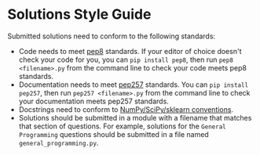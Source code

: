# Solutions Style Guide

Submitted solutions need to conform to the following standards:

- Code needs to meet [pep8](https://www.python.org/dev/peps/pep-0008/) standards. If your editor of choice doesn't check your code for you, you can `pip install pep8`, then run `pep8 <filename>.py` from the command line to check your code meets pep8 standards.
- Documentation needs to meet [pep257](https://www.python.org/dev/peps/pep-0257/) standards. You can `pip install pep257`, then run `pep257 <filename>.py` from the command line to check your documentation meets pep257 standards.
- Docstrings need to conform to [NumPy/SciPy/sklearn conventions](https://github.com/numpy/numpy/blob/master/doc/HOWTO_DOCUMENT.rst.txt).
- Solutions should be submitted in a module with a filename that matches that section of questions. For example, solutions for the `General Programming` questions should be submitted in a file named `general_programming.py`.
